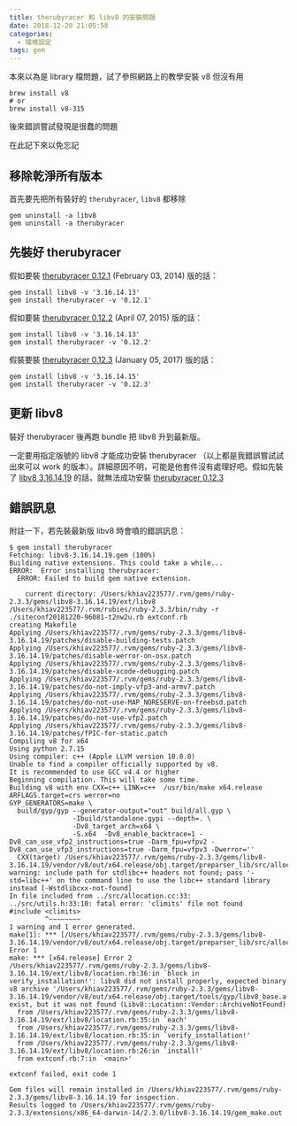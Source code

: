 ```yaml
---
title: therubyracer 和 libv8 的安裝問題
date: 2018-12-20 21:05:58
categories:
  - 環境設定
tags: gem
---
```


本來以為是 library 檔問題，試了參照網路上的教學安裝 v8 但沒有用
```
brew install v8
# or
brew install v8-315
```

後來錯誤嘗試發現是很蠢的問題

在此記下來以免忘記

## 移除乾淨所有版本

首先要先把所有裝好的 `therubyracer`, `libv8` 都移除
```
gem uninstall -a libv8
gem uninstall -a therubyracer
```

## 先裝好 therubyracer

假如要裝 [therubyracer 0.12.1](https://rubygems.org/gems/therubyracer/versions/0.12.1) (February 03, 2014) 版的話：

```
gem install libv8 -v '3.16.14.13'
gem install therubyracer -v '0.12.1'
```

假如要裝 [therubyracer 0.12.2](https://rubygems.org/gems/therubyracer/versions/0.12.2) (April 07, 2015) 版的話：

```
gem install libv8 -v '3.16.14.13'
gem install therubyracer -v '0.12.2'
```

假裝要裝 [therubyracer 0.12.3](https://rubygems.org/gems/therubyracer/versions/0.12.3) (January 05, 2017) 版的話：

```
gem install libv8 -v '3.16.14.15'
gem install therubyracer -v '0.12.3'
```

## 更新 libv8

裝好 therubyracer 後再跑 bundle 把 libv8 升到最新版。

一定要用指定版號的 libv8 才能成功安裝 therubyracer （以上都是我錯誤嘗試試出來可以 work 的版本）。詳細原因不明，可能是他套件沒有處理好吧。假如先裝了 [libv8 3.16.14.19](https://rubygems.org/gems/libv8/versions/3.16.14.19-x86_64-darwin-15) 的話，就無法成功安裝 [therubyracer 0.12.3](https://rubygems.org/gems/therubyracer/versions/0.12.3)

## 錯誤訊息

附註一下，若先裝最新版 libv8 時會噴的錯誤訊息：

```
$ gem install therubyracer
Fetching: libv8-3.16.14.19.gem (100%)
Building native extensions. This could take a while...
ERROR:  Error installing therubyracer:
  ERROR: Failed to build gem native extension.

    current directory: /Users/khiav223577/.rvm/gems/ruby-2.3.3/gems/libv8-3.16.14.19/ext/libv8
/Users/khiav223577/.rvm/rubies/ruby-2.3.3/bin/ruby -r ./siteconf20181220-96081-t2nw2u.rb extconf.rb
creating Makefile
Applying /Users/khiav223577/.rvm/gems/ruby-2.3.3/gems/libv8-3.16.14.19/patches/disable-building-tests.patch
Applying /Users/khiav223577/.rvm/gems/ruby-2.3.3/gems/libv8-3.16.14.19/patches/disable-werror-on-osx.patch
Applying /Users/khiav223577/.rvm/gems/ruby-2.3.3/gems/libv8-3.16.14.19/patches/disable-xcode-debugging.patch
Applying /Users/khiav223577/.rvm/gems/ruby-2.3.3/gems/libv8-3.16.14.19/patches/do-not-imply-vfp3-and-armv7.patch
Applying /Users/khiav223577/.rvm/gems/ruby-2.3.3/gems/libv8-3.16.14.19/patches/do-not-use-MAP_NORESERVE-on-freebsd.patch
Applying /Users/khiav223577/.rvm/gems/ruby-2.3.3/gems/libv8-3.16.14.19/patches/do-not-use-vfp2.patch
Applying /Users/khiav223577/.rvm/gems/ruby-2.3.3/gems/libv8-3.16.14.19/patches/fPIC-for-static.patch
Compiling v8 for x64
Using python 2.7.15
Using compiler: c++ (Apple LLVM version 10.0.0)
Unable to find a compiler officially supported by v8.
It is recommended to use GCC v4.4 or higher
Beginning compilation. This will take some time.
Building v8 with env CXX=c++ LINK=c++  /usr/bin/make x64.release ARFLAGS.target=crs werror=no
GYP_GENERATORS=make \
  build/gyp/gyp --generator-output="out" build/all.gyp \
                -Ibuild/standalone.gypi --depth=. \
                -Dv8_target_arch=x64 \
                -S.x64  -Dv8_enable_backtrace=1 -Dv8_can_use_vfp2_instructions=true -Darm_fpu=vfpv2 -Dv8_can_use_vfp3_instructions=true -Darm_fpu=vfpv3 -Dwerror=''
  CXX(target) /Users/khiav223577/.rvm/gems/ruby-2.3.3/gems/libv8-3.16.14.19/vendor/v8/out/x64.release/obj.target/preparser_lib/src/allocation.o
warning: include path for stdlibc++ headers not found; pass '-std=libc++' on the command line to use the libc++ standard library instead [-Wstdlibcxx-not-found]
In file included from ../src/allocation.cc:33:
../src/utils.h:33:10: fatal error: 'climits' file not found
#include <climits>
         ^~~~~~~~~
1 warning and 1 error generated.
make[1]: *** [/Users/khiav223577/.rvm/gems/ruby-2.3.3/gems/libv8-3.16.14.19/vendor/v8/out/x64.release/obj.target/preparser_lib/src/allocation.o] Error 1
make: *** [x64.release] Error 2
/Users/khiav223577/.rvm/gems/ruby-2.3.3/gems/libv8-3.16.14.19/ext/libv8/location.rb:36:in `block in verify_installation!': libv8 did not install properly, expected binary v8 archive '/Users/khiav223577/.rvm/gems/ruby-2.3.3/gems/libv8-3.16.14.19/vendor/v8/out/x64.release/obj.target/tools/gyp/libv8_base.a'to exist, but it was not found (Libv8::Location::Vendor::ArchiveNotFound)
  from /Users/khiav223577/.rvm/gems/ruby-2.3.3/gems/libv8-3.16.14.19/ext/libv8/location.rb:35:in `each'
  from /Users/khiav223577/.rvm/gems/ruby-2.3.3/gems/libv8-3.16.14.19/ext/libv8/location.rb:35:in `verify_installation!'
  from /Users/khiav223577/.rvm/gems/ruby-2.3.3/gems/libv8-3.16.14.19/ext/libv8/location.rb:26:in `install!'
  from extconf.rb:7:in `<main>'

extconf failed, exit code 1

Gem files will remain installed in /Users/khiav223577/.rvm/gems/ruby-2.3.3/gems/libv8-3.16.14.19 for inspection.
Results logged to /Users/khiav223577/.rvm/gems/ruby-2.3.3/extensions/x86_64-darwin-14/2.3.0/libv8-3.16.14.19/gem_make.out
```

